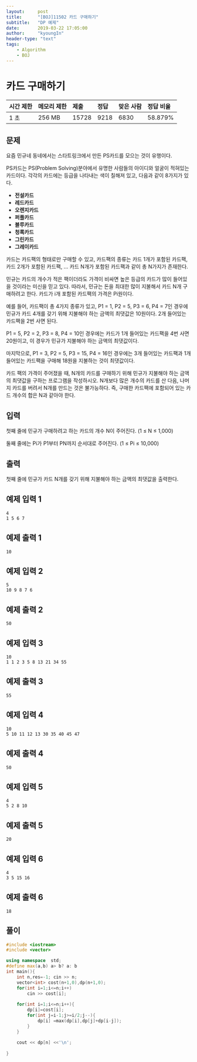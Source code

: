 ```yaml
---
layout:     post
title:      "[BOJ]11502 카드 구매하기"
subtitle:   "DP 예제"
date:       2019-03-22 17:05:00
author:     "kyoungIn"
header-type: "text"
tags:
    - Algorithm
    - BOJ
---
```

# 카드 구매하기

| 시간 제한 | 메모리 제한 | 제출  | 정답 | 맞은 사람 | 정답 비율 |
| :-------- | :---------- | :---- | :--- | :-------- | :-------- |
| 1 초      | 256 MB      | 15728 | 9218 | 6830      | 58.879%   |

## 문제

요즘 민규네 동네에서는 스타트링크에서 만든 PS카드를 모으는 것이 유행이다.

PS카드는 PS(Problem Solving)분야에서 유명한 사람들의 아이디와 얼굴이 적혀있는 카드이다. 각각의 카드에는 등급을 나타내는 색이 칠해져 있고, 다음과 같이 8가지가 있다.

- **전설카드**
- **레드카드**
- **오렌지카드**
- **퍼플카드**
- **블루카드**
- **청록카드**
- **그린카드**
- **그레이카드**

카드는 카드팩의 형태로만 구매할 수 있고, 카드팩의 종류는 카드 1개가 포함된 카드팩, 카드 2개가 포함된 카드팩, ... 카드 N개가 포함된 카드팩과 같이 총 N가지가 존재한다.

민규는 카드의 개수가 적은 팩이더라도 가격이 비싸면 높은 등급의 카드가 많이 들어있을 것이라는 미신을 믿고 있다. 따라서, 민규는 돈을 최대한 많이 지불해서 카드 N개 구매하려고 한다. 카드가 i개 포함된 카드팩의 가격은 Pi원이다.

예를 들어, 카드팩이 총 4가지 종류가 있고, P1 = 1, P2 = 5, P3 = 6, P4 = 7인 경우에 민규가 카드 4개를 갖기 위해 지불해야 하는 금액의 최댓값은 10원이다. 2개 들어있는 카드팩을 2번 사면 된다.

P1 = 5, P2 = 2, P3 = 8, P4 = 10인 경우에는 카드가 1개 들어있는 카드팩을 4번 사면 20원이고, 이 경우가 민규가 지불해야 하는 금액의 최댓값이다.

마지막으로, P1 = 3, P2 = 5, P3 = 15, P4 = 16인 경우에는 3개 들어있는 카드팩과 1개 들어있는 카드팩을 구매해 18원을 지불하는 것이 최댓값이다.

카드 팩의 가격이 주어졌을 때, N개의 카드를 구매하기 위해 민규가 지불해야 하는 금액의 최댓값을 구하는 프로그램을 작성하시오. N개보다 많은 개수의 카드를 산 다음, 나머지 카드를 버려서 N개를 만드는 것은 불가능하다. 즉, 구매한 카드팩에 포함되어 있는 카드 개수의 합은 N과 같아야 한다.

## 입력

첫째 줄에 민규가 구매하려고 하는 카드의 개수 N이 주어진다. (1 ≤ N ≤ 1,000)

둘째 줄에는 Pi가 P1부터 PN까지 순서대로 주어진다. (1 ≤ Pi ≤ 10,000)

## 출력

첫째 줄에 민규가 카드 N개를 갖기 위해 지불해야 하는 금액의 최댓값을 출력한다.

## 예제 입력 1 

```
4
1 5 6 7
```

## 예제 출력 1 

```
10
```

## 예제 입력 2 

```
5
10 9 8 7 6
```

## 예제 출력 2 

```
50
```

## 예제 입력 3 

```
10
1 1 2 3 5 8 13 21 34 55
```

## 예제 출력 3 

```
55
```

## 예제 입력 4 

```
10
5 10 11 12 13 30 35 40 45 47
```

## 예제 출력 4 

```
50
```

## 예제 입력 5 

```
4
5 2 8 10
```

## 예제 출력 5 

```
20
```

## 예제 입력 6 

```
4
3 5 15 16
```

## 예제 출력 6 

```
18
```

## 풀이 

```cpp
#include <iostream>
#include <vector>

using namespace  std;
#define max(a,b) a> b? a: b
int main(){
    int n,res=-1; cin >> n;
    vector<int> cost(n+1,0),dp(n+1,0);
    for(int i=1;i<=n;i++)
        cin >> cost[i];
    
    for(int i=1;i<=n;i++){
        dp[i]=cost[i];
        for(int j=i-1;j>=i/2;j--){
            dp[i] =max(dp[i],dp[j]+dp[i-j]);
        }
    }
    
    cout << dp[n] <<'\n';
    
}
```


